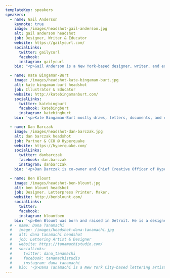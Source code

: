 ```yaml
---
templateKey: speakers
speakers:
  - name: Gail Anderson
    keynote: true
    image: /images/headshot-gail-anderson.jpg
    alt: gail anderson headshot
    job: Designer, Writer & Educator
    website: https://gailycurl.com/
    socialLinks:
      twitter: gailycurl
      facebook:
      instagram: gailycurl
    bio: "<p>Gail Anderson is a New York-based designer, writer, and educator. She is a partner, with Joe Newton, at Anderson Newton Design. From 1987 to early 2002, she worked at Rolling Stone magazine, serving as designer, deputy art director, and finally, as the magazine's senior art director.From 2002 through 2010, she served as Creative Director of Design at SpotCo, a New York City advertising agency that creates artwork for Broadway and institutional theater.</p><p>She is the recipient of the Cooper Hewitt National Design Award for Lifetime Achievement and is an AIGA Medalist. Anderson is co-author of 15 books on design, typography, and illustration with Steven Heller, and her work is in the collections of the Library of Congress and the Milton Glaser Design Archives at the School of Visual Arts.</p>"

  - name: Kate Bingaman-Burt
    image: /images/headshot-kate-bingaman-burt.jpg
    alt: kate bingaman-burt headshot
    job: Illustrator & Educator
    website: http://katebingamanburt.com/
    socialLinks:
      twitter: katebingburt
      facebook: katebingburt
      instagram: katebingburt
    bio: '<p>Kate Bingaman-Burt mostly draws, letters, documents, and collects, but she also does a lot of other things that involve energy, conversation, and exchange. She is a Professor of Graphic Design at Portland State University and makes illustrations for all sorts of clients all around the world. Past clients include Pinterest, Airbnb, Hillary for America, Google, IDEO, Etsy, The New York Times, Creative Mornings, Museum of Modern Art, and Girl Scouts of America.</p><p>Her roles as commercial illustrator, full-time educator, and project-based artist overlap to inform an intricate creative work flow. Kate’s studio is located in Outlet, her project space in Portland, Oregon. She owns Outlet, which hosts workshops, pop-up events and a community risograph print studio and zine library. She also sits on the board of Design Portland and has been scheming with them since 2012.</p>'

  - name: Dan Barczak
    image: /images/headshot-dan-barczak.jpg
    alt: dan barczak headshot
    job: Partner & CCO @ Hyperquake
    website: https://hyperquake.com/
    socialLinks:
      twitter: danbarczak
      facebook: dan.barczak
      instagram: danbarczak
    bio: '<p>Dan Barczak is co-owner and Chief Creative Officer of Hyperquake in Cincinnati, where he spends most of his time relentlessly pursuing ways to evolve and grow businesses on a human level, and help visionary leaders in the midst of a shift – whether they’re a startup or a global giant. He’s been obsessed with what a brand is and the impact it can have on people since he was a kid, and has been building them for the last 20 years, guided by the notion that the truth rises above everything. He’s a lifelong designer, loyal husband to his high school sweetheart, father of two amazing boys, and lives in Northern Kentucky where he grew up. Above all, Dan believes in making an honest living, and adding value to the world we get to be a part of.</p>'

  - name: Ben Blount
    image: /images/headshot-ben-blount.jpg
    alt: ben blount headshot
    job: Designer. Letterpress Printer. Maker.
    website: http://benblount.com/
    socialLinks:
      twitter:
      facebook:
      instagram: blountben
    bio: '<p>Ben Blount was born and raised in Detroit. He is a designer and letterpress printer who loves books, type, and putting ink on paper. His work often explores questions of race, identity, and the stories we tell ourselves about living in America. Ben is a believer in the power of the printed word and has traveled throughout the US teaching and speaking about design, letterpress, and making things that matter. Ben learned a lot about design at Washington University in St. Louis, a lot about printing at Columbia College Chicago, and filled in the gaps with mentors and lots of practice. He currently prints out of his storefront studio in Evanston, IL.</p>'
  # - name: Dana Tanamachi
  #   image: /images/headshot-dana-tanamachi.jpg
  #   alt: dana tanamachi headshot
  #   job: Lettering Artist & Designer
  #   website: https://tanamachistudio.com/
  #   socialLinks:
  #     twitter: dana_tanamachi
  #     facebook: tanamachistudio
  #     instagram: dana_tanamachi
  #   bio: '<p>Dana Tanamachi is a New York City-based lettering artist and designer who enjoys living a quiet life and working with her hands. In 2009, an impromptu chalk installation for a Brooklyn housewarming party landed Dana her first commission for Google and set the popular chalk-lettering trend—and her career—in motion. After working under design icon Louise Fili, she opened Tanamachi Studio, a boutique design studio specializing in custom typography and illustration for editorial, lifestyle, food, and fashion brands. She has been commissioned globally by clients such as Target, Nike, USPS, Penguin Books, Ralph Lauren, Instagram, and West Elm. Named a Young Gun (YG9) by the Art Director’s Club in 2011 and a Young Creative to Watch by HOW Magazine, she has had the distinct honor of creating custom cover art for O, HOW, and TIME Magazines.</p>'
---
```

